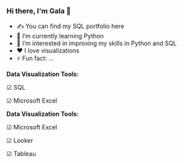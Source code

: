### Hi there, I'm Gala 👋


- ✍ You can find my SQL portfolio here
- 🌱 I’m currently learning Python
- 👀 I’m interested in improving my skills in Python and SQL
- ❤️ I love visualizations
- ⚡ Fun fact: ...




**Data Visualization Tools:**

☑ SQL

☑ Microsoft Excel



**Data Visualization Tools:**

☑ Microsoft Excel

☑ Looker

☑ Tableau
